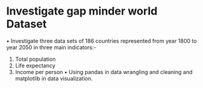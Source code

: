 # Investigate gap minder world Dataset

•	Investigate three data sets of 186 countries represented from year 1800 to year 2050 in three main indicators:-
1)	Total population
2)	Life expectancy
3)	Income per person
•	Using pandas in data wrangling and cleaning and matplotlib in data visualization.                                                                                                                                                   
	

